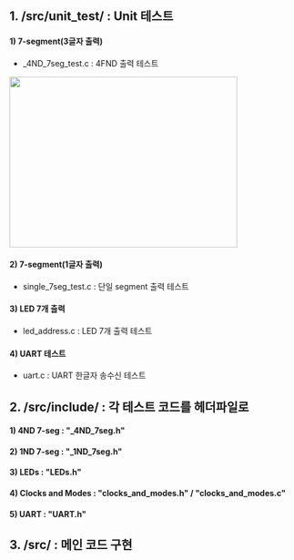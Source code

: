 ## 1. /src/unit_test/ : Unit 테스트
#### 1) 7-segment(3글자 출력)
- _4ND_7seg_test.c : 4FND 출력 테스트
<img src="https://user-images.githubusercontent.com/60434800/154794185-8f5fc3ca-4b00-4517-acb9-4a86066f878c.png" width="400" height="300">


#### 2) 7-segment(1글자 출력)
- single_7seg_test.c : 단일 segment 출력 테스트

#### 3) LED 7개 출력
- led_address.c : LED 7개 출력 테스트

#### 4) UART 테스트
- uart.c : UART 한글자 송수신 테스트

## 2. /src/include/ : 각 테스트 코드를 헤더파일로 
#### 1) 4ND 7-seg : "_4ND_7seg.h"



#### 2) 1ND 7-seg : "_1ND_7seg.h"

#### 3) LEDs : "LEDs.h"

#### 4) Clocks and Modes : "clocks_and_modes.h" / "clocks_and_modes.c" 

#### 5) UART : "UART.h"

## 3. /src/ : 메인 코드 구현

